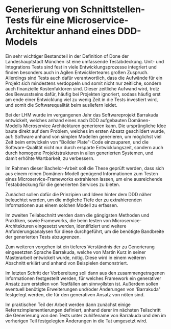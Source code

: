 # Generierung von Schnittstellen-Tests für eine Microservice-Architektur anhand eines DDD-Models

Ein sehr wichtiger Bestandteil in der Definition of Done der Landeshauptstadt München ist eine umfassende Testabdeckung. Unit- und Integrations Tests sind fest in viele Entwicklungsprozesse integriert und finden besonders auch in Agilen Entwicklerteams großen Zuspruch. Allerdings sind Tests auch dafür verantwortlich, dass die Aufwände für ein Projekt sich mindestens verdoppeln und somit nicht nur zeitliche, sondern auch finanzielle Kostenfaktoren sind.
Dieser zeitliche Aufwand wird, trotz des Bewusstseins dafür, häufig bei Projekten ignoriert, sodass häufig erst am ende einer Entwicklung viel zu wenig Zeit in die Tests investiert wird, und somit die Softwarequalität beim ausliefern leidet.

Bei der LHM wurde im vergangenen Jahr das Softwareprojekt Barrakuda entwickelt, welches anhand eines nach DDD aufgebauten Domänen-Modells Microservice Architekturen generieren kann. Die ursprüngliche Idee baute direkt auf dem Problem, welches im ersten Absatz geschildert wurde, auf: Software anhand von simplen Modellen generieren, um möglichst viel Zeit beim entwickeln von "Boilder Plate"-Code einzsuparen, und die Software-Qualität nicht nur durch ersparte Entwicklungszeit, sondern auch durch homogene Projektstrukturen in allen generierten Systemen, und damit erhöhte Wartbarkeit, zu verbessern.

Im Rahmen dieser Bachelor-Arbeit soll die These geprüft werden, dass sich aus einem reinen Domänen-Modell genügend Informationen zum Testen eines Microservice-Frameworks extrahieren lassen, um eine ausreichende Testabdeckung für die generierten Services zu bieten.

Zunächst sollen dafür die Prinzipien und Ideen hinter dem DDD näher beleuchtet werden, um die mögliche Tiefe der zu extrahierenden Informationen aus einem solchen Modell zu erfassen.

Im zweiten Teilabschnitt werden dann die gängigsten Methoden und Praktiken, sowie Frameworks, die beim testen von Microservice-Architekturen eingesetzt werden, identifiziert und weitere Anforderungsanalysen für diese durchgeführt, um die benötigte Bandbreite der generierten Tests abzugrenzen.

Zum weiteren vorgehen ist ein tieferes Verständnis der zu Generierung eingesetzten Sprache Barrakuda, welche von Martin Kurz in seiner Masterarbeit entwickelt wurde, nötig. Diese wird in einem weiteren Abschnitt erklärt und anhand von Beispielen demonstriert.

Im letzten Schritt der Vorbereitung soll dann aus den zusammengetragenen Informationen festgestellt werden, für welches Framework ein generativer Ansatz zum erstellen von Testfällen am sinnvollsten ist. Außerdem sollen eventuell benötigte Erweiterungen und/oder Änderungen von 'Barrakuda' festgelegt werden, die für den generativen Ansatz von nöten sind.

Im praktischen Teil der Arbeit werden dann zunächst einige Refernzimplementierungen definiert, anhand derer im nächsten Teilschritt die Generierung von den Tests unter zuhilfename von Barrakuda und den im vorherigen Teil festgelegten Änderungen in die Tat umgesetzt wird.
